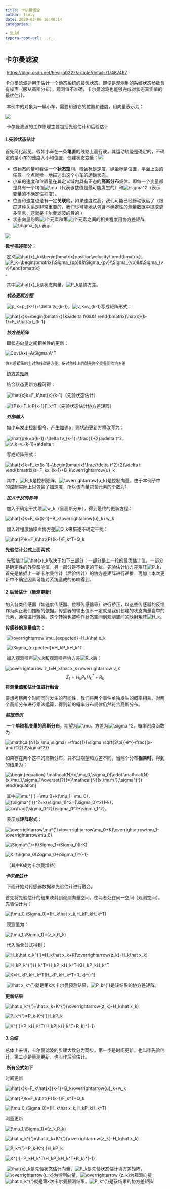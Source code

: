 ```yaml
---
title: 卡尔曼滤波
author: liuly
date: 2020-03-06 16:48:14
categories:

- SLAM
typora-root-url: ../..
---
```


## 卡尔曼滤波

​	https://blog.csdn.net/heyijia0327/article/details/17487467

​	卡尔曼滤波适用于估计一个动态系统的最优状态。即便是观测到的系统状态参数含有噪声（服从高斯分布），观测值不准确，卡尔曼滤波也能够完成对状态真实值的最优估计。

​	本例中的对象为一辆小车，需要知道它的位置和速度，用向量表示为：

![](https://www.zhihu.com/equation?tex=%5Coverrightarrow%7Bx_k%7D%3D%28%5Coverrightarrow%7Bp%7D%2C%5Coverrightarrow%7Bv%7D%29)

​	卡尔曼滤波的工作原理主要包括先验估计和后验估计

#### 1.先验状态估计

​	首先简化起见，假如小车在一条**笔直**的线路上面行驶，其运动轨迹是确定的，不确定的是小车的速度大小和位置，创建状态变量：![](https://www.zhihu.com/equation?tex=%5Coverrightarrow%7Bx%7D%3D%5Cbegin%7Bbmatrix%7Dp%5C%5Cv%5C%5C+%5Cend%7Bbmatrix%7D)

- 该状态向量可看做一个**状态空间**，横坐标是速度，纵坐标是位置，平面上面的任意一个点就唯一地描述出这个小车的运动状态。
- 小车的速度和位置量在其定义域内具有正态的**高斯分布**规律。即每一个变量都是具有一个均值![\mu](https://www.zhihu.com/equation?tex=%5Cmu)（代表该数值是最可能发生的）和![\sigma^2](https://www.zhihu.com/equation?tex=%5Csigma%5E2)（表示变量的不确定性程度）。
- 位置和速度也是有一定**关联**的，如果速度过高，我们可能已经移动很远了（跟踪这种关系是非常重要的，我们尽可能地从包含不确定性的测量数据中提取更多信息，这就是卡尔曼滤波的目的 ）
- 状态向量的第![i](https://www.zhihu.com/equation?tex=i)个元素和第![j](https://www.zhihu.com/equation?tex=j)个元素之间的相关程度用协方差矩阵![\Sigma_{ij}](https://www.zhihu.com/equation?tex=%5CSigma_%7Bij%7D) 表示

![](https://www.zhihu.com/equation?tex=%5CSigma_%7Bij%7D%3DCov%28x_i%2Cx_j%29%3DE%5B%28x_i-%5Cmu_i%29%28x_j-%5Cmu_j%29%5D)

**数学描述部分：**

​	定义![\hat{x}_k=\begin{bmatrix}position\\velocity\\ \end{bmatrix}](https://www.zhihu.com/equation?tex=%5Chat%7Bx%7D_k%3D%5Cbegin%7Bbmatrix%7Dposition%5C%5Cvelocity%5C%5C+%5Cend%7Bbmatrix%7D)，![P_k=\begin{bmatrix}\Sigma_{pp}&&\Sigma_{pv}\\\Sigma_{vp}&&\Sigma_{vv}\\\end{bmatrix}](https://www.zhihu.com/equation?tex=P_k%3D%5Cbegin%7Bbmatrix%7D%5CSigma_%7Bpp%7D%26%26%5CSigma_%7Bpv%7D%5C%5C%5CSigma_%7Bvp%7D%26%26%5CSigma_%7Bvv%7D%5C%5C%5Cend%7Bbmatrix%7D)。

​	其中![\hat{x}_k](https://www.zhihu.com/equation?tex=%5Chat%7Bx%7D_k)是状态向量，![P_k](https://www.zhihu.com/equation?tex=P_k)是协方差。

​	***状态更新方程***

​	![p_k=p_{k-1}+\delta tv_{k-1}](https://www.zhihu.com/equation?tex=p_k%3Dp_%7Bk-1%7D%2B%5Cdelta+tv_%7Bk-1%7D)，![v_k=v_{k-1}](https://www.zhihu.com/equation?tex=v_k%3Dv_%7Bk-1%7D)写成矩阵形式：

![\hat{x}_k=\begin{bmatrix}1&&\delta t\\0&&1 \end{bmatrix}\hat{x}_{k-1}=F_k\hat{x}_{k-1} ](https://www.zhihu.com/equation?tex=%5Chat%7Bx%7D_k%3D%5Cbegin%7Bbmatrix%7D1%26%26%5Cdelta+t%5C%5C0%26%261+%5Cend%7Bbmatrix%7D%5Chat%7Bx%7D_%7Bk-1%7D%3DF_k%5Chat%7Bx%7D_%7Bk-1%7D%0A)

​	***协方差矩阵***

​	即状态向量之间相关性的更新：

![Cov(Ax)=A\Sigma A^T](https://www.zhihu.com/equation?tex=Cov%28Ax%29%3DA%5CSigma+A%5ET)

​	`协方差矩阵的主对角线就是方差，反对角线上的就是两个变量间的协方差`

​	[协方差矩阵](https://baike.baidu.com/item/协方差矩阵/9822183?fr=aladdin)

​	结合状态更新方程可得：

​	![\hat{x}_k=F_k\hat{x}_{k-1}](https://www.zhihu.com/equation?tex=%5Chat%7Bx%7D_k%3DF_k%5Chat%7Bx%7D_%7Bk-1%7D)（先验状态估计）

​	![{P}_k=F_k P_{k-1}F_k^T](https://www.zhihu.com/equation?tex=%7BP%7D_k%3DF_k+P_%7Bk-1%7DF_k%5ET)（先验状态估计协方差矩阵）

​	***外部输入***

​	如小车发出控制指令，产生加速a，则状态更新方程改写为：

​	![\hat{p}_k=p_{k-1}+\delta tv_{k-1}+\frac{1}{2}a\delta t^2](https://www.zhihu.com/equation?tex=%5Chat%7Bp%7D_k%3Dp_%7Bk-1%7D%2B%5Cdelta+tv_%7Bk-1%7D%2B%5Cfrac%7B1%7D%7B2%7Da%5Cdelta+t%5E2)，![v_k=v_{k-1}+a\delta t](https://www.zhihu.com/equation?tex=v_k%3Dv_%7Bk-1%7D%2Ba%5Cdelta+t)

​	写成矩阵形式：

![\hat{x}_k=F_kx_{k-1}+\begin{bmatrix}\frac{\delta t^2}{2}\\\delta t \end{bmatrix}a=F_kx_{k-1}+B_k\overrightarrow{u}_k](https://www.zhihu.com/equation?tex=%5Chat%7Bx%7D_k%3DF_kx_%7Bk-1%7D%2B%5Cbegin%7Bbmatrix%7D%5Cfrac%7B%5Cdelta+t%5E2%7D%7B2%7D%5C%5C%5Cdelta+t+%5Cend%7Bbmatrix%7Da%3DF_kx_%7Bk-1%7D%2BB_k%5Coverrightarrow%7Bu%7D_k)

​	其中，![B_k](https://www.zhihu.com/equation?tex=B_k)是控制矩阵，![\overrightarrow{u_k}](https://www.zhihu.com/equation?tex=%5Coverrightarrow%7Bu_k%7D)是控制向量。由于本例子中的控制实际上只包含了加速度，所以该向量包含元素的个数为1

​	***加入干扰的影响***

​	加入不确定干扰项![w_k](https://www.zhihu.com/equation?tex=w_k)（呈高斯分布），得到最终的更新方程：

![\hat{x}_k=F_kx_{k-1}+B_k\overrightarrow{u}_k+w_k](https://www.zhihu.com/equation?tex=%5Chat%7Bx%7D_k%3DF_kx_%7Bk-1%7D%2BB_k%5Coverrightarrow%7Bu%7D_k%2Bw_k)

​	加入过程激励噪声协方差![Q_k](https://www.zhihu.com/equation?tex=Q_k)来描述不确定干扰：

![\hat{P}_k=F_k\hat{P}_{k-1}F_k^T+Q_k](https://www.zhihu.com/equation?tex=%5Chat%7BP%7D_k%3DF_k%5Chat%7BP%7D_%7Bk-1%7DF_k%5ET%2BQ_k)

**先验估计公式上面两式**

​	先验估计![\hat{x}_k](https://www.zhihu.com/equation?tex=%5Chat%7Bx%7D_k)取决于如下三部分：一部分是上一轮的最优估计值，一部分是确定性的外界影响值，另一部分是不确定的干扰。先验估计协方差矩阵![P_k ](https://www.zhihu.com/equation?tex=P_k%0A)，首先是依据上一轮卡尔曼估计（后验估计）的协方差矩阵进行递推，再加上本次更新中不确定因素可能对系统造成的影响得到。

#### 2.后验估计（量测更新）

​	加入各类传感器（如速度传感器、位移传感器等）进行矫正，以这些传感器的反馈作为纠正我们推断的依据。传感器的输出值不一定就是我们创建的状态向量当中的元素，通常进行转换。这个转换也被称作状态空间到观测空间的映射矩阵![H_k](https://www.zhihu.com/equation?tex=H_k)。

**传感器的测量值为：**

​	![\overrightarrow \mu_{expected}=H_k\hat x_k ](https://www.zhihu.com/equation?tex=%5Coverrightarrow+%5Cmu_%7Bexpected%7D%3DH_k%5Chat+x_k%0A)

​	![\Sigma_{expected}=H_kP_kH_k^T](https://www.zhihu.com/equation?tex=%5CSigma_%7Bexpected%7D%3DH_kP_kH_k%5ET)

​	加入观测噪声![v_k ](https://www.zhihu.com/equation?tex=v_k%0A)和观测噪声协方差![R_k ](https://www.zhihu.com/equation?tex=R_k%0A)后：

![\overrightarrow z_t=H_k\hat x_k+\overrightarrow v_k](https://www.zhihu.com/equation?tex=%5Coverrightarrow+z_t%3DH_k%5Chat+x_k%2B%5Coverrightarrow+v_k)
$$
{\Sigma _t} = {H_k}{P_k}{H_k}^T + {R_k}
$$
**将测量值和估计值进行融合**

​	要想考察两个时间同时发生的可能性，我们将两个事件单独发生的概率相乘。对两个高斯分布进行乘法运算，得到新的概率分布规律仍然符合高斯分布。

***前提知识***

​	一个**单随机变量的高斯分布**，期望为![\mu](https://www.zhihu.com/equation?tex=%5Cmu)，方差为![\sigma ^2](https://www.zhihu.com/equation?tex=%5Csigma+%5E2)，概率密度函数为：

![\mathcal{N}(x,\mu,\sigma) =\frac{1}{\sigma \sqrt{2\pi}}e^{-\frac{(x-\mu)^2}{2\sigma^2}}](https://www.zhihu.com/equation?tex=%5Cmathcal%7BN%7D%28x%2C%5Cmu%2C%5Csigma%29+%3D%5Cfrac%7B1%7D%7B%5Csigma+%5Csqrt%7B2%5Cpi%7D%7De%5E%7B-%5Cfrac%7B%28x-%5Cmu%29%5E2%7D%7B2%5Csigma%5E2%7D%7D)

​	如果存在两个这样的高斯分布，只不过期望和方差不同，当两个分布**相乘时**，得到的结果为：

![\begin{equation}     \mathcal{N}(x,\mu_0,\sigma_0)\cdot \mathcal{N}(x,\mu_1,\sigma_1)\overset{?}{=}\mathcal{N}(x,\mu^{'},\sigma^{'}) \end{equation}](https://www.zhihu.com/equation?tex=%5Cbegin%7Bequation%7D%0A++++%5Cmathcal%7BN%7D%28x%2C%5Cmu_0%2C%5Csigma_0%29%5Ccdot+%5Cmathcal%7BN%7D%28x%2C%5Cmu_1%2C%5Csigma_1%29%5Coverset%7B%3F%7D%7B%3D%7D%5Cmathcal%7BN%7D%28x%2C%5Cmu%5E%7B%27%7D%2C%5Csigma%5E%7B%27%7D%29+%5Cend%7Bequation%7D)

​	其中![\mu^{'} =\mu_0+k(\mu_1- \mu_0)](https://www.zhihu.com/equation?tex=%5Cmu%5E%7B%27%7D+%3D%5Cmu_0%2Bk%28%5Cmu_1-+%5Cmu_0%29)，![{\sigma^{'}}^2=k{\sigma_1}^2={\sigma_0}^2(1-k)](https://www.zhihu.com/equation?tex=%7B%5Csigma%5E%7B%27%7D%7D%5E2%3Dk%7B%5Csigma_1%7D%5E2%3D%7B%5Csigma_0%7D%5E2%281-k%29)，![k=\frac{\sigma_0^2}{\sigma_0^2+\sigma_1^2}](https://www.zhihu.com/equation?tex=k%3D%5Cfrac%7B%5Csigma_0%5E2%7D%7B%5Csigma_0%5E2%2B%5Csigma_1%5E2%7D)。

​	表示成**矩阵形式**：

![\overrightarrow\mu^{'}=\overrightarrow\mu_0+K(\overrightarrow\mu_1-\overrightarrow\mu_0)](https://www.zhihu.com/equation?tex=%5Coverrightarrow%5Cmu%5E%7B%27%7D%3D%5Coverrightarrow%5Cmu_0%2BK%28%5Coverrightarrow%5Cmu_1-%5Coverrightarrow%5Cmu_0%29)

![\Sigma^{'}=K\Sigma_1=\Sigma_0(I-K)](https://www.zhihu.com/equation?tex=%5CSigma%5E%7B%27%7D%3DK%5CSigma_1%3D%5CSigma_0%28I-K%29)

![K=\Sigma_0(\Sigma_0+\Sigma_1)^{-1}](https://www.zhihu.com/equation?tex=K%3D%5CSigma_0%28%5CSigma_0%2B%5CSigma_1%29%5E%7B-1%7D)

​	（其中K成为卡尔曼增益）

***卡尔曼估计***

​	下面开始对传感器数据和先验估计进行融合。

​	首先将先验估计的结果映射到观测向量空间，使两者处在同一空间（观测空间）。先验估计为：

![(\mu_0,\Sigma_0)=(H_k\hat x_k,H_kP_kH_k^T)](https://www.zhihu.com/equation?tex=%28%5Cmu_0%2C%5CSigma_0%29%3D%28H_k%5Chat+x_k%2CH_kP_kH_k%5ET%29)

​	观测值为：

![(\mu_1,\Sigma_1)=(z_k,R_k)](https://www.zhihu.com/equation?tex=%28%5Cmu_1%2C%5CSigma_1%29%3D%28z_k%2CR_k%29)

​	代入融合公式得到：

![H_k\hat x_k^{'}=H_k\hat x_k+K(\overrightarrow{z_k}-H_k\hat x_k)](https://www.zhihu.com/equation?tex=H_k%5Chat+x_k%5E%7B%27%7D%3DH_k%5Chat+x_k%2BK%28%5Coverrightarrow%7Bz_k%7D-H_k%5Chat+x_k%29)

![H_kP_k^{'}H_k^T=H_kP_kH_k^T-KH_kP_kH_k^T](https://www.zhihu.com/equation?tex=H_kP_k%5E%7B%27%7DH_k%5ET%3DH_kP_kH_k%5ET-KH_kP_kH_k%5ET)

![K=H_kP_kH_k^T(H_kP_kH_k^T+R_k)^{-1}](https://www.zhihu.com/equation?tex=K%3DH_kP_kH_k%5ET%28H_kP_kH_k%5ET%2BR_k%29%5E%7B-1%7D)

​	![\hat x_k^{'}](https://www.zhihu.com/equation?tex=%5Chat+x_k%5E%7B%27%7D)就是第k次卡尔曼预测结果，![P_k^{'}](https://www.zhihu.com/equation?tex=P_k%5E%7B%27%7D)是该结果的协方差矩阵。

**更新结果**

![\hat x_k^{'}=\hat x_k+K^{'}(\overrightarrow{z_k}-H_k\hat x_k)](https://www.zhihu.com/equation?tex=%5Chat+x_k%5E%7B%27%7D%3D%5Chat+x_k%2BK%5E%7B%27%7D%28%5Coverrightarrow%7Bz_k%7D-H_k%5Chat+x_k%29)

![P_k^{'}=P_k-K^{'}H_kP_k](https://www.zhihu.com/equation?tex=P_k%5E%7B%27%7D%3DP_k-K%5E%7B%27%7DH_kP_k)

![K^{'}=P_kH_k^T(H_kP_kH_k^T+R_k)^{-1}](https://www.zhihu.com/equation?tex=K%5E%7B%27%7D%3DP_kH_k%5ET%28H_kP_kH_k%5ET%2BR_k%29%5E%7B-1%7D)

#### 3.总结

​	总体上来讲，卡尔曼滤波的步骤大致分为两步，第一步是时间更新，也叫作先验估计，第二步是量测更新，也叫作后验估计。

​	**所有公式如下**

时间更新

![\hat{x}_k=F_k\hat{x}_{k-1}+B_k\overrightarrow{u}_k+w_k](https://www.zhihu.com/equation?tex=%5Chat%7Bx%7D_k%3DF_k%5Chat%7Bx%7D_%7Bk-1%7D%2BB_k%5Coverrightarrow%7Bu%7D_k%2Bw_k)

![\hat{P}_k=F_k\hat{P}_{k-1}F_k^T+Q_k](https://www.zhihu.com/equation?tex=%5Chat%7BP%7D_k%3DF_k%5Chat%7BP%7D_%7Bk-1%7DF_k%5ET%2BQ_k)

![(\mu_0,\Sigma_0)=(H_k\hat x_k,H_kP_kH_k^T)](https://www.zhihu.com/equation?tex=%28%5Cmu_0%2C%5CSigma_0%29%3D%28H_k%5Chat+x_k%2CH_kP_kH_k%5ET%29)

测量更新

![(\mu_1,\Sigma_1)=(z_k,R_k)](https://www.zhihu.com/equation?tex=%28%5Cmu_1%2C%5CSigma_1%29%3D%28z_k%2CR_k%29)

![\hat x_k^{'}=\hat x_k+K^{'}(\overrightarrow{z_k}-H_k\hat x_k)](https://www.zhihu.com/equation?tex=%5Chat+x_k%5E%7B%27%7D%3D%5Chat+x_k%2BK%5E%7B%27%7D%28%5Coverrightarrow%7Bz_k%7D-H_k%5Chat+x_k%29)

![P_k^{'}=P_k-K^{'}H_kP_k](https://www.zhihu.com/equation?tex=P_k%5E%7B%27%7D%3DP_k-K%5E%7B%27%7DH_kP_k)

![K^{'}=P_kH_k^T(H_kP_kH_k^T+R_k)^{-1}](https://www.zhihu.com/equation?tex=K%5E%7B%27%7D%3DP_kH_k%5ET%28H_kP_kH_k%5ET%2BR_k%29%5E%7B-1%7D)

​	![\hat{x}_k](https://www.zhihu.com/equation?tex=%5Chat%7Bx%7D_k)是先验状态估计向量，![P_k](https://www.zhihu.com/equation?tex=P_k)是先验状态估计协方差矩阵，![\overrightarrow{u_k}](https://www.zhihu.com/equation?tex=%5Coverrightarrow%7Bu_k%7D)为控制向量，![\overrightarrow {z_k}](https://www.zhihu.com/equation?tex=%5Coverrightarrow+%7Bz_k%7D)为观测向量，![\hat x_k^{'}](https://www.zhihu.com/equation?tex=%5Chat+x_k%5E%7B%27%7D)就是第k次卡尔曼预测结果。![P_k^{'}](https://www.zhihu.com/equation?tex=P_k%5E%7B%27%7D)是该结果的协方差矩阵